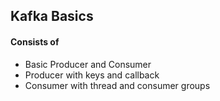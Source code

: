 ## Kafka Basics

#### Consists of

- Basic Producer and Consumer
- Producer with keys and callback
- Consumer with thread and consumer groups
 
